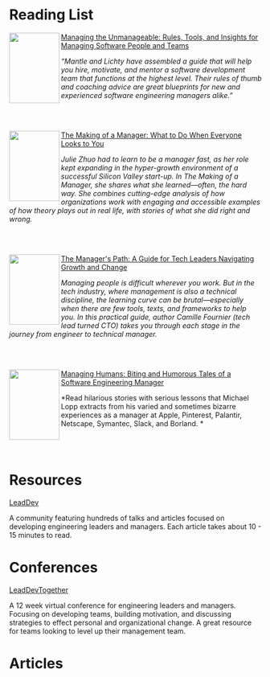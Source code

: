  
# Reading List
<img align="left" src="https://images-na.ssl-images-amazon.com/images/I/515uN5jOO9L._SX386_BO1,204,203,200_.jpg" width="100"  height="140"></img>
[Managing the Unmanageable: Rules, Tools, and Insights for Managing Software People and Teams](https://www.amazon.com/Managing-Unmanageable-Insights-Software-People/dp/032182203X/ref=sr_1_1?s=books&ie=UTF8&qid=1474465952&sr=1-1&keywords=managing+the+unmanageable)

*“Mantle and Lichty have assembled a guide that will help you hire, motivate, and mentor a software development team that functions at the highest level. Their rules of thumb and coaching advice are great blueprints for new and experienced software engineering managers alike.”*

<br/>
<br/>

<img align="left" src="https://images-na.ssl-images-amazon.com/images/I/41SKhBKxy9L._SX329_BO1,204,203,200_.jpg" width="100" height="140"></img>
[The Making of a Manager: What to Do When Everyone Looks to You](https://www.amazon.com/Making-Manager-What-Everyone-Looks/dp/0735219567)

*Julie Zhuo had to learn to be a manager fast, as her role kept expanding in the hyper-growth environment of a successful Silicon Valley start-up. In The Making of a Manager, she shares what she learned—often, the hard way. She combines cutting-edge analysis of how organizations work with engaging and accessible examples of how theory plays out in real life, with stories of what she did right and wrong.*

<br/>
<br/>

<img align="left" src="https://images-na.ssl-images-amazon.com/images/I/51BHEtpF4eL._SX331_BO1,204,203,200_.jpg" width="100" height="140"></img>
[The Manager's Path: A Guide for Tech Leaders Navigating Growth and Change]( https://www.amazon.com/Managers-Path-Leaders-Navigating-Growth/dp/1491973897)

*Managing people is difficult wherever you work. But in the tech industry, where management is also a technical discipline, the learning curve can be brutal—especially when there are few tools, texts, and frameworks to help you. In this practical guide, author Camille Fournier (tech lead turned CTO) takes you through each stage in the journey from engineer to technical manager.*

<br/>
<br/>

<img align="left" src="https://images-na.ssl-images-amazon.com/images/I/51iKBuGKQxL._SX328_BO1,204,203,200_.jpg" width="100" height="140"></img>
[Managing Humans: Biting and Humorous Tales of a Software Engineering Manager](https://www.amazon.com/Managing-Humans-Humorous-Software-Engineering/dp/1484221575/ref=as_li_ss_tl?ie=UTF8&qid=1518314123&sr=8-1&keywords=Managing+Humans&linkCode=sl1&tag=vdggroup-20&linkId=471c34c99dc20f08daf92caf575ce4d2)

*Read hilarious stories with serious lessons that Michael Lopp extracts from his varied and sometimes bizarre experiences as a manager at Apple, Pinterest, Palantir, Netscape, Symantec, Slack, and Borland. *

<br/>
<br/>

# Resources
[LeadDev](https://leaddev.com/)

A community featuring hundreds of talks and articles focused on developing engineering leaders and managers. Each article takes about 10 - 15 minutes to read.    


# Conferences

[LeadDevTogether](https://leaddev.com/events/leaddev-together)
 
A 12 week virtual conference for engineering leaders and managers. Focusing on developing teams, building motivation, and discussing strategies to effect personal and organizational change. A great resource for teams looking to level up their management team. 

# Articles

